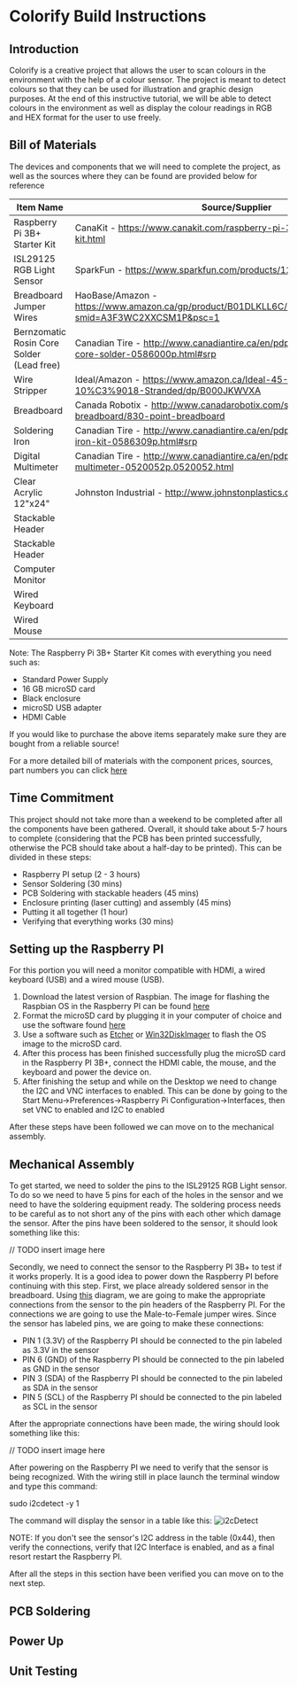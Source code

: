 # Colorify Build Instructions

## Introduction
Colorify is a creative project that allows the user to scan colours in the environment with the help of a colour sensor. The project is meant to detect colours so that they can be used for illustration and graphic design purposes. At the end of this instructive tutorial, we will be able to detect colours in the environment as well as display the colour readings in RGB and HEX format for the user to use freely.  

## Bill of Materials
The devices and components that we will need to complete the project, as well as the sources where they can be found are provided below for reference

| Item Name                                 | Source/Supplier                                                                                                  |
|-------------------------------------------|------------------------------------------------------------------------------------------------------------------|
| Raspberry Pi 3B+ Starter Kit              | CanaKit - https://www.canakit.com/raspberry-pi-3-model-b-plus-starter-kit.html                                   |
| ISL29125 RGB Light Sensor                 | SparkFun - https://www.sparkfun.com/products/12829                                                               |
| Breadboard Jumper Wires                   | HaoBase/Amazon - https://www.amazon.ca/gp/product/B01DLKLL6C/ref=ox_sc_act_title_1_1_1?smid=A3F3WC2XXCSM1P&psc=1 |
| Bernzomatic Rosin Core Solder (Lead free) | Canadian Tire - http://www.canadiantire.ca/en/pdp/bernzomatic-rosin-core-solder-0586000p.html#srp                |
| Wire Stripper                             | Ideal/Amazon - https://www.amazon.ca/Ideal-45-120-Stripper-10%C3%9018-Stranded/dp/B000JKWVXA                     |
| Breadboard                                | Canada Robotix - http://www.canadarobotix.com/solderless-breadboard/830-point-breadboard                         |
| Soldering Iron                            | Canadian Tire - http://www.canadiantire.ca/en/pdp/weller-25w-soldering-iron-kit-0586309p.html#srp                |
| Digital Multimeter                        | Canadian Tire - http://www.canadiantire.ca/en/pdp/autoranging-digital-multimeter-0520052p.0520052.html           |
| Clear Acrylic 12"x24"                     | Johnston Industrial - http://www.johnstonplastics.com/toronto/                                                   |
| Stackable Header                               |                                                                                                                  |
| Stackable Header                               |                                                                                                                  |
| Computer Monitor                          |                                                                                                                  |
| Wired Keyboard                            |                                                                                                                  |
| Wired Mouse                               |                                                                                                                  |

Note: The Raspberry Pi 3B+ Starter Kit comes with everything you need such as:
 - Standard Power Supply
 - 16 GB microSD card
 - Black enclosure
 - microSD USB adapter
 - HDMI Cable

If you would like to purchase the above items separately make sure they are bought from a reliable source!

For a more detailed bill of materials with the component prices, sources, part numbers you can click [here](https://github.com/denalddemirxhiu/Colorify/blob/master/Documentation/Colorify%20Budget.xlsx)

## Time Commitment
This project should not take more than a weekend to be completed after all the components have been gathered. Overall, it should take about 5-7 hours to complete (considering that the PCB has been printed successfully, otherwise the PCB should take about a half-day to be printed). This can be divided in these steps:
 - Raspberry PI setup (2 - 3 hours)
 - Sensor Soldering (30 mins)
 - PCB Soldering with stackable headers (45 mins)
 - Enclosure printing (laser cutting) and assembly (45 mins)
 - Putting it all together (1 hour)
 - Verifying that everything works (30 mins)

## Setting up the Raspberry PI 
For this portion you will need a monitor compatible with HDMI, a wired keyboard (USB) and a wired mouse (USB).
 1. Download the latest version of Raspbian. The image for flashing the Raspbian OS in the Raspberry PI can be found [here](https://www.raspberrypi.org/downloads/raspbian/)
 2. Format the microSD card by plugging it in your computer of choice and use the software found [here](https://www.sdcard.org/downloads/formatter_4/index.html)
 3. Use a software such as [Etcher](https://www.balena.io/etcher/) or [Win32DiskImager](http://sourceforge.net/projects/win32diskimager/) to flash the OS image to the microSD card.
 4. After this process has been finished successfully plug the microSD card in the Raspberry PI 3B+, connect the HDMI cable, the mouse, and the keyboard and power the device on.
 5. After finishing the setup and while on the Desktop we need to change the I2C and VNC interfaces to enabled. This can be done by going to the Start Menu->Preferences->Raspberry Pi Configuration->Interfaces, then set VNC to enabled and I2C to enabled
 
 After these steps have been followed we can move on to the mechanical assembly.
 
## Mechanical Assembly

To get started, we need to solder the pins to the ISL29125 RGB Light sensor. To do so we need to have 5 pins for each of the holes in the sensor and we need to have the soldering equipment ready. The soldering process needs to be careful as to not short any of the pins with each other which damage the sensor. After the pins have been soldered to the sensor, it should look something like this:

// TODO insert image here

Secondly, we need to connect the sensor to the Raspberry PI 3B+ to test if it works properly. It is a good idea to power down the Raspberry PI before continuing with this step. First, we place already soldered sensor in the breadboard. Using [this](https://www.theengineeringprojects.com/wp-content/uploads/2018/07/introduction-to-raspberry-pi-3-b-plus-2.png) diagram, we are going to make the appropriate connections from the sensor to the pin headers of the Raspberry PI. For the connections we are going to use the Male-to-Female jumper wires. Since the sensor has labeled pins, we are going to make these connections:
 - PIN 1 (3.3V) of the Raspberry PI should be connected to the pin labeled as 3.3V in the sensor
 - PIN 6 (GND) of the Raspberry PI should be connected to the pin labeled as GND in the sensor
 - PIN 3 (SDA) of the Raspberry PI should be connected to the pin labeled as SDA in the sensor
 - PIN 5 (SCL) of the Raspberry PI should be connected to the pin labeled as SCL in the sensor
 
After the appropriate connections have been made, the wiring should look something like this:

// TODO insert image here

After powering on the Raspberry PI we need to verify that the sensor is being recognized. With the wiring still in place launch the terminal window and type this command:

 sudo i2cdetect -y 1
 
The command will display the sensor in a table like this:
![i2cDetect](https://github.com/denalddemirxhiu/Colorify/blob/master/Documentation/i2cDetect.png)

NOTE: If you don't see the sensor's I2C address in the table (0x44), then verify the connections, verify that I2C Interface is enabled, and as a final resort restart the Raspberry PI.

After all the steps in this section have been verified you can move on to the next step.

## PCB Soldering

## Power Up

## Unit Testing


